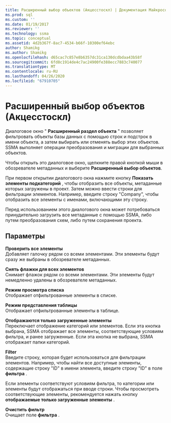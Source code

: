 ```yaml
---
title: Расширенный выбор объектов (Акцесстоскл) | Документация Майкрософт
ms.prod: sql
ms.custom: ''
ms.date: 01/19/2017
ms.reviewer: ''
ms.technology: ssma
ms.topic: conceptual
ms.assetid: 4d2b367f-8ac7-4534-b66f-10300ef64ebc
author: Shamikg
ms.author: Shamikg
ms.openlocfilehash: d65cac7c857e8b6357dc31ca130dcdbdaa43b58f
ms.sourcegitcommit: 6fd8c1914de4c7ac24900fe388ecc7883c740077
ms.translationtype: MT
ms.contentlocale: ru-RU
ms.lasthandoff: 04/26/2020
ms.locfileid: "67910705"
---
```

# <a name="advanced-object-selection--accesstosql"></a>Расширенный выбор объектов (Акцесстоскл)
Диалоговое окно " **Расширенный раздел объекта** " позволяет фильтровать объекты базы данных с помощью строк и подстрок в имени объекта, а затем выбирать или отменять выбор этих объектов. SSMA выполняет операции преобразования и миграции для выбранных объектов.  
  
Чтобы открыть это диалоговое окно, щелкните правой кнопкой мыши в обозревателе метаданных и выберите **Расширенный выбор объектов**.  
  
При первом открытии диалогового окна нажмите кнопку **Показать элементы подкатегорий** , чтобы отобразить все объекты, метаданные которых загружены в проект. Затем можно ввести строки для фильтрации элементов. Например, введите строку "Company", чтобы отобразить все элементы с именами, включающими эту строку.  
  
Перед использованием этого диалогового окна может потребоваться принудительно загрузить все метаданные с помощью SSMA, либо путем преобразования схем, либо путем сохранения проекта.  
  
## <a name="options"></a>Параметры  
**Проверить все элементы**  
Добавляет галочку рядом со всеми элементами. Эти элементы будут сразу же выбраны в обозревателе метаданных.  
  
**Снять флажки для всех элементов**  
Снимает флажок рядом со всеми элементами. Эти элементы будут немедленно удалены в обозревателе метаданных.  
  
**Режим просмотра списка**  
Отображает отфильтрованные элементы в списке.  
  
**Режим представления таблицы**  
Отображает отфильтрованные элементы в таблице.  
  
**Отображаются только загруженные элементы**  
Переключает отображение категорий или элементов. Если эта кнопка выбрана, SSMA отображает все элементы, соответствующие условиям фильтра, и ранее загруженные. Если эта кнопка не выбрана, SSMA отображает папки категорий.  
  
**Filter**  
Введите строку, которая будет использоваться для фильтрации элементов. Например, чтобы найти все доступные элементы, содержащие строку "ID" в имени элемента, введите строку "ID" в поле **фильтра** .  
  
Если элементы соответствуют условиям фильтра, то категории или элементы будут отображаться при вводе строки. Чтобы просмотреть соответствующие элементы, рекомендуется нажать кнопку **отображаемые только загруженные элементы** .  
  
**Очистить фильтр**  
Очищает поле **фильтра** .  
  

